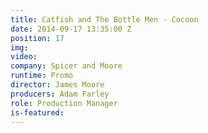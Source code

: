 ```yaml
---
title: Catfish and The Bottle Men - Cocoon
date: 2014-09-17 13:35:00 Z
position: 17
img: 
video: 
company: Spicer and Moore
runtime: Promo
director: James Moore
producers: Adam Farley
role: Production Manager
is-featured: 
---
```


